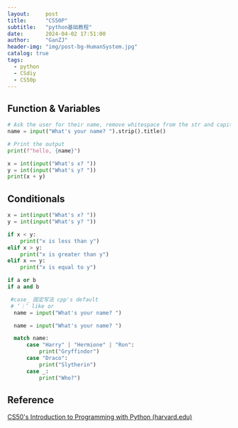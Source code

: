 ```yaml
---
layout:     post
title:      "CS50P"
subtitle:   "python基础教程"
date:       2024-04-02 17:51:00
author:     "GanZJ"
header-img: "img/post-bg-HumanSystem.jpg"
catalog: true
tags:
  - python
  - CSdiy
  - CS50p
---
```




## Function & Variables

```python
# Ask the user for their name, remove whitespace from the str and capitalize the first letter of each word
name = input("What's your name? ").strip().title()

# Print the output
print(f"hello, {name}")
```

```python
x = int(input("What's x? "))
y = int(input("What's y? "))
print(x + y)
```



## Conditionals

```python
x = int(input("What's x? "))
y = int(input("What's y? "))

if x < y:
    print("x is less than y")
elif x > y:
    print("x is greater than y")
elif x == y:
    print("x is equal to y")   
```

```python
if a or b
if a and b
```

```python
 #case_ 固定写法 cpp's default
 # ‘｜’ like or 
  name = input("What's your name? ")

  name = input("What's your name? ")

  match name: 
      case "Harry" | "Hermione" | "Ron":
          print("Gryffindor")
      case "Draco":
          print("Slytherin")
      case _:
          print("Who?")
```



## Reference

[CS50's Introduction to Programming with Python (harvard.edu)](https://cs50.harvard.edu/python/2022/)